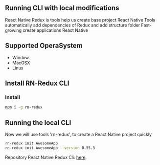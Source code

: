 ## Running CLI with local modifications

React Native Redux is tools help us create base project React Native
Tools automatically add dependencies of Redux and add structure folder
Fast-growing create applications React Native



## Supported OperaSystem
* Window
* MacOSX
* Linux



## Install RN-Redux CLI

### Install
```bash
npm i -g rn-redux
```

## Running the local CLI

Now we will use tools 'rn-redux', to create a React Native project quickly

```bash
rn-redux init AwesomeApp
rn-redux init AwesomeApp --version 0.55.3
```

Repository React Native Redux Cli: [here](https://github.com/jundat95/rn-redux-cli).
